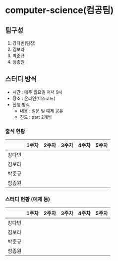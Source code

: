 # computer-science(컴공팀)

## 팀구성
1. 강다빈(팀장)
2. 김보라
3. 박준규
4. 정종원

## 스터디 방식
*  시간 : 매주 월요일 저녁 9시
*  장소 : 온라인(디스코드)
*  진행 방식
    - 내용 : 질문 및 예제 공유
    - 진도 : part 2개씩 


### 출석 현황
|        | 1주차 | 2주차 | 3주차 | 4주차 | 5주차 |
|--------|-------|-------|-------|-------|-------|
| 강다빈 |       |       |       |       |       |
| 김보라 |       |       |       |       |       |
| 박준규 |       |       |       |       |       |
| 정종원 |       |       |       |       |       |


### 스터디 현황 (예제 등)
|        | 1주차 | 2주차 | 3주차 | 4주차 | 5주차 |
|--------|-------|-------|-------|-------|-------|
| 강다빈 |       |       |       |       |       |
| 김보라 |       |       |       |       |       |
| 박준규 |       |       |       |       |       |
| 정종원 |       |       |       |       |       |
